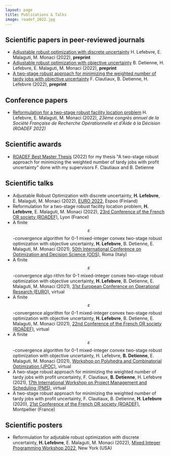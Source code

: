 ```yaml
---
layout: page
title: Publications & Talks
image: roadef_2022.jpg
---
```


## Scientific papers in peer-reviewed journals

- [Adjustable robust optimization with discrete uncertainty](https://www.researchgate.net/publication/356537304_Adaptive_robust_optimization_with_discrete_uncertainty) H. Lefebvre, E. Malaguti, M. Monaci (2022), **preprint**
- [Adjustable robust optimization with objective uncertainty](https://www.researchgate.net/publication/354986560_Adaptive_robust_optimization_with_objective_uncertainty) B. Detienne, H. Lefebvre, E. Malaguti, M. Monaci (2022), **preprint**
- [A two-stage robust approach for minimizing the weighted number of tardy jobs with objective uncertainty](https://www.researchgate.net/publication/343163251_A_two-stage_robust_approach_for_the_weighted_number_of_tardy_jobs_with_objective_uncertainty) F. Clautiaux, B. Detienne, H. Lefebvre (2022), **preprint**

## Conference papers

- [Reformulation for a two-stage robust facility location problem](https://hal.archives-ouvertes.fr/hal-03596230/document) H. Lefebvre, E. Malaguti, M. Monaci (2022), _23ème congrès annuel de la Société Française de Recherche Opérationnelle et d'Aide à la Décision (ROADEF 2022)_

## Scientific awards

- [ROADEF Best Master Thesis](https://www.roadef.org/roadef-prix-etudiant-master) (2022) for my thesis "A two-stage robust approach for minimizing the weighted number of tardy jobs with profit uncertainty" done with my supervisors F. Clautiaux and B. Detienne

## Scientific talks

- Adjustable Robust Optimization with discrete uncertainty, __H. Lefebvre__, E. Malaguti, M. Monaci (2022), [EURO 2022](https://euro2022espoo.com/), Espoo (Finland)
- Reformulation for a two-stage robust facility location problem, __H. Lefebvre__, E. Malaguti, M. Monaci (2022), [23rd Conference of the French OR society (ROADEF)](https://roadef2022.sciencesconf.org/), Lyon (France)
- A finite $$\varepsilon$$-convergence algorithm for 0-1 mixed-integer convex two-stage robust optimization with objective uncertainty, __H. Lefebvre__, B. Detienne, E. Malaguti, M. Monaci (2021), [50th International Conference on Optimization and Decision Science (ODS)](https://euro2022espoo.com/),
Roma (Italy)
- A finite $$\varepsilon$$-convergence algo
rithm for 0-1 mixed-integer convex two-stage robust optimization with objective uncertainty, __H. Lefebvre__, B. Detienne, E. Malaguti, M. Monaci (2021), [31st European Conference on Operational Research (EURO)](https://euro2021athens.com/), virtual
- A finite $$\varepsilon$$-convergence algorithm for 0-1 mixed-integer convex two-stage robust optimization with objective uncertainty, __H. Lefebvre__, B. Detienne, E. Malaguti, M. Monaci (2021), [22nd Conference of the French OR society (ROADEF)](https://roadef2021.sciencesconf.org/), virtual
- A finite $$\varepsilon$$-convergence algorithm for 0-1 mixed-integer convex two-stage robust optimization with objective uncertainty, H. Lefebvre, __B. Detienne__, E. Malaguti, M. Monaci (2021), [Workshop on Polyhedra and Combinatorial Optimization (JPOC)](https://www.lamsade.dauphine.fr/~poc/jpoc12/programme.php), virtual
- A two-stage robust approach for minimizing the weighted number of tardy jobs with profit uncertainty, F. Clautiaux, __B. Detienne__, H. Lefebvre (2021), [17th International Workshop on Project Management and Scheduling (PMS)](https://pms2020.sciencesconf.org/), virtual
- A two-stage robust approach for minimizing the weighted number of tardy jobs with profit uncertainty, F. Clautiaux, B. Detienne, __H. Lefebvre__ (2020), [21st Conference of the French OR society (ROADEF)](https://roadef2020.sciencesconf.org/), Montpellier (France)

## Scientific posters

- Reformulation for adjutable robust optimization with discrete uncertainty, __H. Lefebvre__, E. Malaguti, M. Monaci (2022), [Mixed Integer Programming Workshop 2022](https://www.mixedinteger.org/2022/), New York (USA)